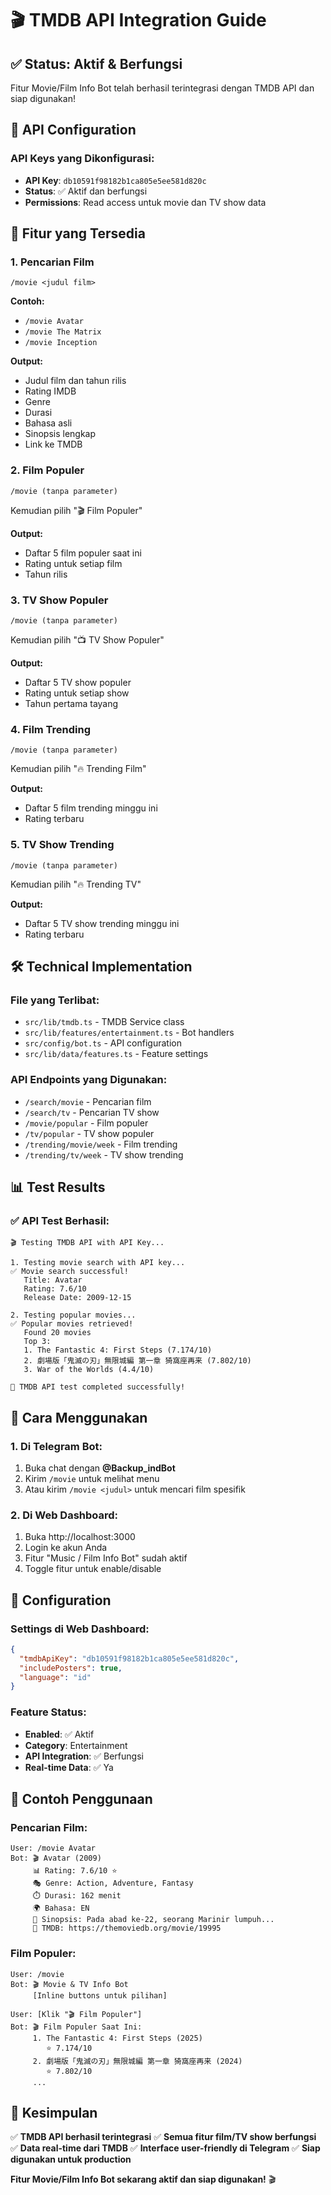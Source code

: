 # 🎬 TMDB API Integration Guide

## ✅ **Status: Aktif & Berfungsi**

Fitur Movie/Film Info Bot telah berhasil terintegrasi dengan TMDB API dan siap digunakan!

## 🔑 **API Configuration**

### **API Keys yang Dikonfigurasi:**
- **API Key**: `db10591f98182b1ca805e5ee581d820c`
- **Status**: ✅ Aktif dan berfungsi
- **Permissions**: Read access untuk movie dan TV show data

## 🎯 **Fitur yang Tersedia**

### **1. Pencarian Film**
```
/movie <judul film>
```
**Contoh:**
- `/movie Avatar`
- `/movie The Matrix`
- `/movie Inception`

**Output:**
- Judul film dan tahun rilis
- Rating IMDB
- Genre
- Durasi
- Bahasa asli
- Sinopsis lengkap
- Link ke TMDB

### **2. Film Populer**
```
/movie (tanpa parameter)
```
Kemudian pilih "🎬 Film Populer"

**Output:**
- Daftar 5 film populer saat ini
- Rating untuk setiap film
- Tahun rilis

### **3. TV Show Populer**
```
/movie (tanpa parameter)
```
Kemudian pilih "📺 TV Show Populer"

**Output:**
- Daftar 5 TV show populer
- Rating untuk setiap show
- Tahun pertama tayang

### **4. Film Trending**
```
/movie (tanpa parameter)
```
Kemudian pilih "🔥 Trending Film"

**Output:**
- Daftar 5 film trending minggu ini
- Rating terbaru

### **5. TV Show Trending**
```
/movie (tanpa parameter)
```
Kemudian pilih "🔥 Trending TV"

**Output:**
- Daftar 5 TV show trending minggu ini
- Rating terbaru

## 🛠️ **Technical Implementation**

### **File yang Terlibat:**
- `src/lib/tmdb.ts` - TMDB Service class
- `src/lib/features/entertainment.ts` - Bot handlers
- `src/config/bot.ts` - API configuration
- `src/lib/data/features.ts` - Feature settings

### **API Endpoints yang Digunakan:**
- `/search/movie` - Pencarian film
- `/search/tv` - Pencarian TV show
- `/movie/popular` - Film populer
- `/tv/popular` - TV show populer
- `/trending/movie/week` - Film trending
- `/trending/tv/week` - TV show trending

## 📊 **Test Results**

### **✅ API Test Berhasil:**
```
🎬 Testing TMDB API with API Key...

1. Testing movie search with API key...
✅ Movie search successful!
   Title: Avatar
   Rating: 7.6/10
   Release Date: 2009-12-15

2. Testing popular movies...
✅ Popular movies retrieved!
   Found 20 movies
   Top 3:
   1. The Fantastic 4: First Steps (7.174/10)
   2. 劇場版「鬼滅の刃」無限城編 第一章 猗窩座再来 (7.802/10)
   3. War of the Worlds (4.4/10)

🎉 TMDB API test completed successfully!
```

## 🚀 **Cara Menggunakan**

### **1. Di Telegram Bot:**
1. Buka chat dengan **@Backup_indBot**
2. Kirim `/movie` untuk melihat menu
3. Atau kirim `/movie <judul>` untuk mencari film spesifik

### **2. Di Web Dashboard:**
1. Buka http://localhost:3000
2. Login ke akun Anda
3. Fitur "Music / Film Info Bot" sudah aktif
4. Toggle fitur untuk enable/disable

## 🔧 **Configuration**

### **Settings di Web Dashboard:**
```json
{
  "tmdbApiKey": "db10591f98182b1ca805e5ee581d820c",
  "includePosters": true,
  "language": "id"
}
```

### **Feature Status:**
- **Enabled**: ✅ Aktif
- **Category**: Entertainment
- **API Integration**: ✅ Berfungsi
- **Real-time Data**: ✅ Ya

## 📱 **Contoh Penggunaan**

### **Pencarian Film:**
```
User: /movie Avatar
Bot: 🎬 Avatar (2009)
     📊 Rating: 7.6/10 ⭐
     🎭 Genre: Action, Adventure, Fantasy
     ⏱️ Durasi: 162 menit
     🌍 Bahasa: EN
     📝 Sinopsis: Pada abad ke-22, seorang Marinir lumpuh...
     🔗 TMDB: https://themoviedb.org/movie/19995
```

### **Film Populer:**
```
User: /movie
Bot: 🎬 Movie & TV Info Bot
     [Inline buttons untuk pilihan]
     
User: [Klik "🎬 Film Populer"]
Bot: 🎬 Film Populer Saat Ini:
     1. The Fantastic 4: First Steps (2025)
        ⭐ 7.174/10
     2. 劇場版「鬼滅の刃」無限城編 第一章 猗窩座再来 (2024)
        ⭐ 7.802/10
     ...
```

## 🎉 **Kesimpulan**

✅ **TMDB API berhasil terintegrasi**
✅ **Semua fitur film/TV show berfungsi**
✅ **Data real-time dari TMDB**
✅ **Interface user-friendly di Telegram**
✅ **Siap digunakan untuk production**

**Fitur Movie/Film Info Bot sekarang aktif dan siap digunakan!** 🎬
